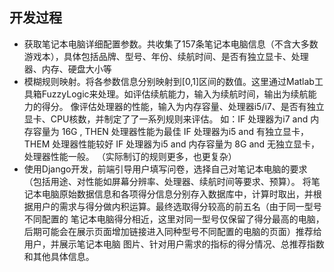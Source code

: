 ## 开发过程
* 获取笔记本电脑详细配置参数。共收集了157条笔记本电脑信息（不含大多数游戏本），具体包括品牌、型号、年份、续航时间、是否有独立显卡、处理器、内存、硬盘大小等
* 模糊规则映射。将各参数信息分别映射到[0,1]区间的数值。这里通过Matlab工具箱FuzzyLogic来处理。如评估续航能力，输入为续航时间，输出为续航能力的得分。
  像评估处理器的性能，输入为内存容量、处理器i5/i7、是否有独立显卡、CPU核数，并制定了了一系列规则来评估。
  如：IF 处理器为i7 and 内存容量为 16G , THEN 处理器性能为最佳
     IF 处理器为i5 and 有独立显卡，THEM 处理器性能较好
     IF 处理器为i5 and 内存容量为 8G and 无独立显卡，处理器性能一般。 （实际制订的规则更多，也更复杂）
* 使用Django开发，前端引导用户填写问卷，选择自己对笔记本电脑的要求（包括用途、对性能如屏幕分辨率、处理器、续航时间等要求、预算）。
  将笔记本电脑原始数据信息和各项得分信息分别存入数据库中，计算时取出，并根据用户的需求与得分做内积运算。最终选取得分较高的前五名（由于同一型号不同配置的
  笔记本电脑得分相近，这里对同一型号仅保留了得分最高的电脑，后期可能会在展示页面增加链接进入同种型号不同配置的电脑的页面）推荐给用户，并展示笔记本电脑
  图片、针对用户需求的指标的得分情况、总推荐指数和其他具体信息。
